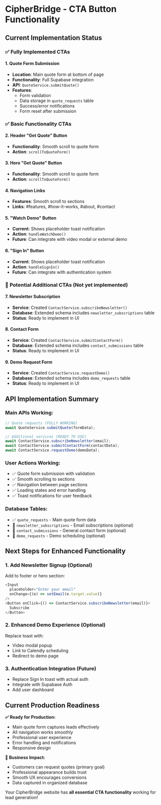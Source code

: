 # CipherBridge - CTA Button Functionality

## Current Implementation Status

### ✅ **Fully Implemented CTAs**

#### 1. **Quote Form Submission**

- **Location**: Main quote form at bottom of page
- **Functionality**: Full Supabase integration
- **API**: `QuoteService.submitQuote()`
- **Features**:
  - Form validation
  - Data storage in `quote_requests` table
  - Success/error notifications
  - Form reset after submission

### ✅ **Basic Functionality CTAs**

#### 2. **Header "Get Quote" Button**

- **Functionality**: Smooth scroll to quote form
- **Action**: `scrollToQuoteForm()`

#### 3. **Hero "Get Quote" Button**

- **Functionality**: Smooth scroll to quote form
- **Action**: `scrollToQuoteForm()`

#### 4. **Navigation Links**

- **Features**: Smooth scroll to sections
- **Links**: #features, #how-it-works, #about, #contact

#### 5. **"Watch Demo" Button**

- **Current**: Shows placeholder toast notification
- **Action**: `handleWatchDemo()`
- **Future**: Can integrate with video modal or external demo

#### 6. **"Sign In" Button**

- **Current**: Shows placeholder toast notification
- **Action**: `handleSignIn()`
- **Future**: Can integrate with authentication system

### 🔄 **Potential Additional CTAs** (Not yet implemented)

#### 7. **Newsletter Subscription**

- **Service**: Created `ContactService.subscribeNewsletter()`
- **Database**: Extended schema includes `newsletter_subscriptions` table
- **Status**: Ready to implement in UI

#### 8. **Contact Form**

- **Service**: Created `ContactService.submitContactForm()`
- **Database**: Extended schema includes `contact_submissions` table
- **Status**: Ready to implement in UI

#### 9. **Demo Request Form**

- **Service**: Created `ContactService.requestDemo()`
- **Database**: Extended schema includes `demo_requests` table
- **Status**: Ready to implement in UI

## API Implementation Summary

### **Main APIs Working:**

```typescript
// Quote requests (FULLY WORKING)
await QuoteService.submitQuote(formData);

// Additional services (READY TO USE)
await ContactService.subscribeNewsletter(email);
await ContactService.submitContactForm(contactData);
await ContactService.requestDemo(demoData);
```

### **User Actions Working:**

- ✅ Quote form submission with validation
- ✅ Smooth scrolling to sections
- ✅ Navigation between page sections
- ✅ Loading states and error handling
- ✅ Toast notifications for user feedback

### **Database Tables:**

- ✅ `quote_requests` - Main quote form data
- 🔄 `newsletter_subscriptions` - Email subscriptions (optional)
- 🔄 `contact_submissions` - General contact form (optional)
- 🔄 `demo_requests` - Demo scheduling (optional)

## Next Steps for Enhanced Functionality

### **1. Add Newsletter Signup** (Optional)

Add to footer or hero section:

```typescript
<Input
  placeholder="Enter your email"
  onChange={(e) => setEmail(e.target.value)}
/>
<Button onClick={() => ContactService.subscribeNewsletter(email)}>
  Subscribe
</Button>
```

### **2. Enhanced Demo Experience** (Optional)

Replace toast with:

- Video modal popup
- Link to Calendly scheduling
- Redirect to demo page

### **3. Authentication Integration** (Future)

- Replace Sign In toast with actual auth
- Integrate with Supabase Auth
- Add user dashboard

## Current Production Readiness

**✅ Ready for Production:**

- Main quote form captures leads effectively
- All navigation works smoothly
- Professional user experience
- Error handling and notifications
- Responsive design

**🎯 Business Impact:**

- Customers can request quotes (primary goal)
- Professional appearance builds trust
- Smooth UX encourages conversions
- Data captured in organized database

Your CipherBridge website has **all essential CTA functionality** working for lead generation!
